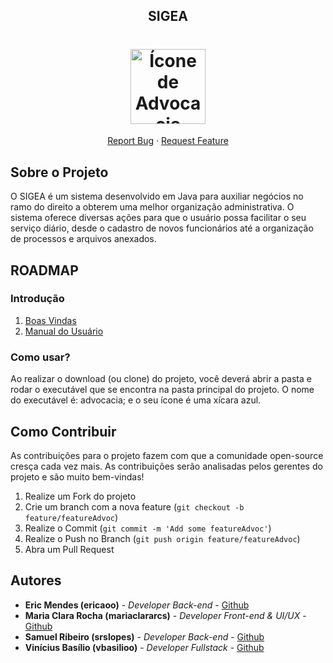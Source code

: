 <p align="center">
  <h2 align="center">SIGEA</h2>

  <h1 align="center">
  <img src="https://www.upload.ee/image/14713211/advocacia2.png" alt="Ícone de Advocacia" width="120">
</h1>
  
  <p align="center">
    <a href="https://github.com/vbasilioo/Advocacia/issues">Report Bug</a>
    ·
    <a href="https://github.com/vbasilioo/Advocacia/pulls">Request Feature</a>
  </p>
</p>

## Sobre o Projeto
<p align="left">
    O SIGEA é um sistema desenvolvido em Java para auxiliar negócios no ramo do direito a obterem uma melhor organização administrativa. O sistema oferece diversas ações para que o usuário possa facilitar o seu serviço diário, desde o cadastro de novos funcionários até a organização de processos e arquivos anexados.
</p>

## ROADMAP

### Introdução

1. [Boas Vindas](https://github.com/vbasilioo/Advocacia)
2. [Manual do Usuário](https://github.com/vbasilioo/Advocacia/tree/master/Documentos/Manual%20do%20Usu%C3%A1rio)

### Como usar?

<p align="left">
    Ao realizar o download (ou clone) do projeto, você deverá abrir a pasta e rodar o executável que se encontra na pasta principal do projeto. O nome do executável é: advocacia; e o seu ícone é uma xícara azul.
</p>

## Como Contribuir

As contribuições para o projeto fazem com que a comunidade open-source cresça cada vez mais. As contribuições serão analisadas pelos gerentes do projeto e são muito bem-vindas!

1. Realize um Fork do projeto
2. Crie um branch com a nova feature (`git checkout -b feature/featureAdvoc`)
3. Realize o Commit (`git commit -m 'Add some featureAdvoc'`)
4. Realize o Push no Branch (`git push origin feature/featureAdvoc`)
5. Abra um Pull Request

## Autores

- **Eric Mendes (ericaoo)** - _Developer Back-end_ - [Github](https://github.com/ericaoo)
- **Maria Clara Rocha (mariaclararcs)** - _Developer Front-end & UI/UX_ - [Github](https://github.com/mariaclararcs)
- **Samuel Ribeiro (srslopes)** - _Developer Back-end_ - [Github](https://github.com/srslopes)
- **Vinícius Basílio (vbasilioo)** - _Developer Fullstack_  - [Github](https://github.com/vbasilioo)
